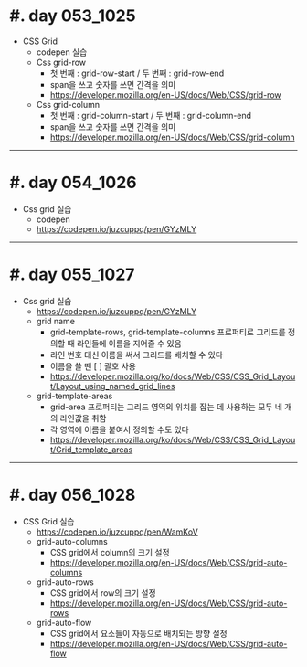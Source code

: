 #. day 053_1025
===============
*  CSS Grid
    * codepen 실습
    * Css grid-row
        * 첫 번째 : grid-row-start / 두 번째 : grid-row-end
        * span을 쓰고 숫자를 쓰면 간격을 의미
        * https://developer.mozilla.org/en-US/docs/Web/CSS/grid-row
    * Css grid-column
        * 첫 번째 : grid-column-start / 두 번째 : grid-column-end
        * span을 쓰고 숫자를 쓰면 간격을 의미
        * https://developer.mozilla.org/en-US/docs/Web/CSS/grid-column


------------------------------------------
#. day 054_1026
===============
* Css grid 실습
    * codepen
    * https://codepen.io/juzcuppq/pen/GYzMLY

------------------------------------------
#. day 055_1027
===============
* Css grid 실습
    * https://codepen.io/juzcuppq/pen/GYzMLY
    * grid name
        * grid-template-rows, grid-template-columns 프로퍼티로 그리드를 정의할 때 라인들에 이름을 지어줄 수 있음
        * 라인 번호 대신 이름을 써서 그리드를 배치할 수 있다
        * 이름을 쓸 땐 [ ] 괄호 사용
        * https://developer.mozilla.org/ko/docs/Web/CSS/CSS_Grid_Layout/Layout_using_named_grid_lines
    * grid-template-areas
        * grid-area 프로퍼티는 그리드 영역의 위치를 잡는 데 사용하는 모두 네 개의 라인값을 취함
        * 각 영역에 이름을 붙여서 정의할 수도 있다
        * https://developer.mozilla.org/ko/docs/Web/CSS/CSS_Grid_Layout/Grid_template_areas

------------------------------------------
#. day 056_1028
===============
* CSS Grid 실습
    * https://codepen.io/juzcuppq/pen/WamKoV
    * grid-auto-columns
        * CSS grid에서 column의 크기 설정
        * https://developer.mozilla.org/en-US/docs/Web/CSS/grid-auto-columns
    * grid-auto-rows
        * CSS grid에서 row의 크기 설정
        * https://developer.mozilla.org/en-US/docs/Web/CSS/grid-auto-rows
    * grid-auto-flow
        * CSS grid에서 요소들이 자동으로 배치되는 방향 설정
        * https://developer.mozilla.org/en-US/docs/Web/CSS/grid-auto-flow
